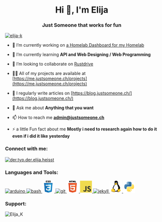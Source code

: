 <h1 align="center">Hi 👋, I'm Elija</h1>
<h3 align="center">Just Someone that works for fun</h3>

<p align="left"> <a href="https://github.com/ryo-ma/github-profile-trophy"><img src="https://github-profile-trophy.vercel.app/?username=elija-k" alt="elija-k" /></a> </p>

- 🔭 I’m currently working on [a Homelab Dashboard for my Homelab](https://github.com/Elija-K/homelab-controls)

- 🌱 I’m currently learning **API and Web Designing / Web Programming**

- 👯 I’m looking to collaborate on [Rustdrive](https://github.com/rust-drive)

- 👨‍💻 All of my projects are available at [https://me.justsomeone.ch/projects](https://me.justsomeone.ch/projects)

- 📝 I regularly write articles on [https://blog.justsomeone.ch/](https://blog.justsomeone.ch/)

- 💬 Ask me about **Anything that you want**

- 📫 How to reach me **admin@justsomeone.ch**

- ⚡ a little Fun fact about me **Mostly i need to research again how to do it even if i did it like yesterday**

<h3 align="left">Connect with me:</h3>
<p align="left">
<a href="https://instagram.com/der.typ.der.elija.heisst" target="blank"><img align="center" src="https://raw.githubusercontent.com/rahuldkjain/github-profile-readme-generator/master/src/images/icons/Social/instagram.svg" alt="der.typ.der.elija.heisst" height="30" width="40" /></a>
</p>

<h3 align="left">Languages and Tools:</h3>
<p align="left"> <a href="https://www.arduino.cc/" target="_blank" rel="noreferrer"> <img src="https://cdn.worldvectorlogo.com/logos/arduino-1.svg" alt="arduino" width="40" height="40"/> </a> <a href="https://www.gnu.org/software/bash/" target="_blank" rel="noreferrer"> <img src="https://www.vectorlogo.zone/logos/gnu_bash/gnu_bash-icon.svg" alt="bash" width="40" height="40"/> </a> <a href="https://www.w3schools.com/css/" target="_blank" rel="noreferrer"> <img src="https://raw.githubusercontent.com/devicons/devicon/master/icons/css3/css3-original-wordmark.svg" alt="css3" width="40" height="40"/> </a> <a href="https://git-scm.com/" target="_blank" rel="noreferrer"> <img src="https://www.vectorlogo.zone/logos/git-scm/git-scm-icon.svg" alt="git" width="40" height="40"/> </a> <a href="https://www.w3.org/html/" target="_blank" rel="noreferrer"> <img src="https://raw.githubusercontent.com/devicons/devicon/master/icons/html5/html5-original-wordmark.svg" alt="html5" width="40" height="40"/> </a> <a href="https://developer.mozilla.org/en-US/docs/Web/JavaScript" target="_blank" rel="noreferrer"> <img src="https://raw.githubusercontent.com/devicons/devicon/master/icons/javascript/javascript-original.svg" alt="javascript" width="40" height="40"/> </a> <a href="https://jekyllrb.com/" target="_blank" rel="noreferrer"> <img src="https://www.vectorlogo.zone/logos/jekyllrb/jekyllrb-icon.svg" alt="jekyll" width="40" height="40"/> </a> <a href="https://www.linux.org/" target="_blank" rel="noreferrer"> <img src="https://raw.githubusercontent.com/devicons/devicon/master/icons/linux/linux-original.svg" alt="linux" width="40" height="40"/> </a> <a href="https://www.python.org" target="_blank" rel="noreferrer"> <img src="https://raw.githubusercontent.com/devicons/devicon/master/icons/python/python-original.svg" alt="python" width="40" height="40"/> </a> </p>

<h3 align="left">Support:</h3>
<p><a href="https://ko-fi.com/Elija_K"> <img align="left" src="https://cdn.ko-fi.com/cdn/kofi3.png?v=3" height="50" width="210" alt="Elija_K" /></a></p><br><br>

